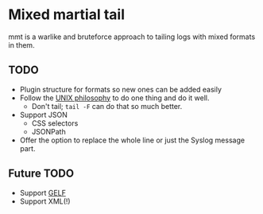 # Mixed martial tail

mmt is a warlike and bruteforce approach to tailing logs with mixed formats in them.

## TODO
* Plugin structure for formats so new ones can be added easily
* Follow the [UNIX philosophy](https://en.wikipedia.org/wiki/Unix_philosophy#Do_One_Thing_and_Do_It_Well) to do one thing and do it well.
  * Don't tail; `tail -F` can do that so much better.
* Support JSON
  * CSS selectors
  * JSONPath
* Offer the option to replace the whole line or just the Syslog message part.

## Future TODO
* Support [GELF](http://docs.graylog.org/en/latest/pages/gelf.html)
* Support XML(!)
